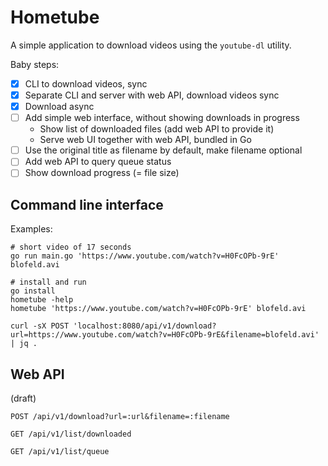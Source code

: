 Hometube
========

A simple application to download videos using the `youtube-dl` utility.

Baby steps:

- [x] CLI to download videos, sync
- [x] Separate CLI and server with web API, download videos sync
- [x] Download async
- [ ] Add simple web interface, without showing downloads in progress
  - Show list of downloaded files (add web API to provide it)
  - Serve web UI together with web API, bundled in Go
- [ ] Use the original title as filename by default, make filename optional
- [ ] Add web API to query queue status
- [ ] Show download progress (= file size)

Command line interface
----------------------

Examples:

    # short video of 17 seconds
    go run main.go 'https://www.youtube.com/watch?v=H0FcOPb-9rE' blofeld.avi

    # install and run
    go install
    hometube -help
    hometube 'https://www.youtube.com/watch?v=H0FcOPb-9rE' blofeld.avi

    curl -sX POST 'localhost:8080/api/v1/download?url=https://www.youtube.com/watch?v=H0FcOPb-9rE&filename=blofeld.avi' | jq .

Web API
-------

(draft)

`POST /api/v1/download?url=:url&filename=:filename`

`GET /api/v1/list/downloaded`

`GET /api/v1/list/queue`
